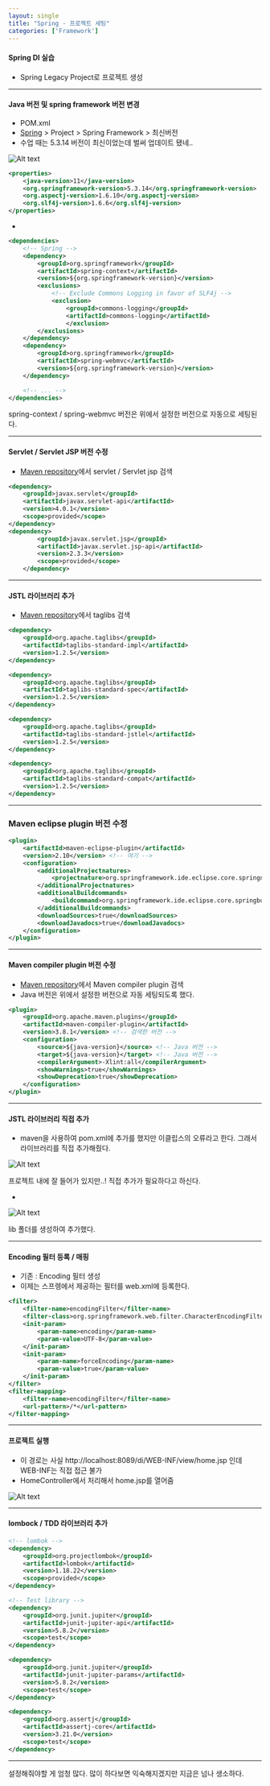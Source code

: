 ```yaml
---
layout: single
title: "Spring - 프로젝트 세팅"
categories: ['Framework']
---
```


#### Spring DI 실습
* Spring Legacy Project로 프로젝트 생성
   
***

#### Java 버전 및 spring framework 버전 변경
* POM.xml
* [Spring] > Project > Spring Framework > 최신버전
* 수업 때는 5.3.14 버전이 최신이었는데 벌써 업데이트 됐네..
   
![Alt text](/assets/images/framework/spring/di/spring_di01.jpg)   
   
``` xml
<properties>
    <java-version>11</java-version>
    <org.springframework-version>5.3.14</org.springframework-version>
    <org.aspectj-version>1.6.10</org.aspectj-version>
    <org.slf4j-version>1.6.6</org.slf4j-version>
</properties>
```   
   
-
   
``` xml
<dependencies>
    <!-- Spring -->
    <dependency>
        <groupId>org.springframework</groupId>
        <artifactId>spring-context</artifactId>
        <version>${org.springframework-version}</version>
        <exclusions>
            <!-- Exclude Commons Logging in favor of SLF4j -->
            <exclusion>
                <groupId>commons-logging</groupId>
                <artifactId>commons-logging</artifactId>
                </exclusion>
        </exclusions>
    </dependency>
    <dependency>
        <groupId>org.springframework</groupId>
        <artifactId>spring-webmvc</artifactId>
        <version>${org.springframework-version}</version>
    </dependency>

    <!-- ... -->
</dependencies>
```   
   
spring-context / spring-webmvc 버전은
위에서 설정한 버전으로 자동으로 세팅된다.
   
***

#### Servlet / Servlet JSP 버전 수정
* [Maven repository]에서 servlet / Servlet jsp 검색
   
``` xml
<dependency>
    <groupId>javax.servlet</groupId>
    <artifactId>javax.servlet-api</artifactId>
    <version>4.0.1</version>
    <scope>provided</scope>
</dependency>
<dependency>
        <groupId>javax.servlet.jsp</groupId>
        <artifactId>javax.servlet.jsp-api</artifactId>
        <version>2.3.3</version>
        <scope>provided</scope>
    </dependency>
```
   
***

#### JSTL 라이브러리 추가
* [Maven repository]에서 taglibs 검색
   
``` xml
<dependency>
    <groupId>org.apache.taglibs</groupId>
    <artifactId>taglibs-standard-impl</artifactId>
    <version>1.2.5</version>
</dependency>

<dependency>
    <groupId>org.apache.taglibs</groupId>
    <artifactId>taglibs-standard-spec</artifactId>
    <version>1.2.5</version>
</dependency>

<dependency>
    <groupId>org.apache.taglibs</groupId>
    <artifactId>taglibs-standard-jstlel</artifactId>
    <version>1.2.5</version>
</dependency>

<dependency>
    <groupId>org.apache.taglibs</groupId>
    <artifactId>taglibs-standard-compat</artifactId>
    <version>1.2.5</version>
</dependency>
```
   
***

### Maven eclipse plugin 버전 수정
   
``` xml
<plugin>
    <artifactId>maven-eclipse-plugin</artifactId>
    <version>2.10</version> <!-- 여기 -->
    <configuration>
        <additionalProjectnatures>
            <projectnature>org.springframework.ide.eclipse.core.springnature</projectnature>
        </additionalProjectnatures>
        <additionalBuildcommands>
            <buildcommand>org.springframework.ide.eclipse.core.springbuilder</buildcommand>
        </additionalBuildcommands>
        <downloadSources>true</downloadSources>
        <downloadJavadocs>true</downloadJavadocs>
    </configuration>
</plugin>
```
   
***

#### Maven compiler plugin 버전 수정
* [Maven repository]에서 Maven compiler plugin 검색
* Java 버전은 위에서 설정한 버전으로 자동 세팅되도록 했다.
   
``` xml
<plugin>
    <groupId>org.apache.maven.plugins</groupId>
    <artifactId>maven-compiler-plugin</artifactId>
    <version>3.8.1</version> <!-- 검색한 버전 -->
    <configuration>
        <source>${java-version}</source> <!-- Java 버전 -->
        <target>${java-version}</target> <!-- Java 버전 -->
        <compilerArgument>-Xlint:all</compilerArgument>
        <showWarnings>true</showWarnings>
        <showDeprecation>true</showDeprecation>
    </configuration>
</plugin>
```
   
***

#### JSTL 라이브러리 직접 추가
* maven을 사용하여 pom.xml에 추가를 했지만 이클립스의 오류라고 한다. 그래서 라이브러리를 직접 추가해줬다.
   
![Alt text](/assets/images/framework/spring/di/spring_di02.jpg)   
   
프로젝트 내에 잘 들어가 있지만..! 직접 추가가 필요하다고 하신다.   
   
-
   
![Alt text](/assets/images/framework/spring/di/spring_di03.jpg)   
   
lib 폴더를 생성하여 추가했다.   
   
***

#### Encoding 필터 등록 / 매핑
* 기존 : Encoding 필터 생성
* 이제는 스프렝에서 제공하는 필터를 web.xml에 등록한다.
   
``` xml
<filter> 
    <filter-name>encodingFilter</filter-name> 
    <filter-class>org.springframework.web.filter.CharacterEncodingFilter</filter-class> 
    <init-param> 
        <param-name>encoding</param-name> 
        <param-value>UTF-8</param-value> 
    </init-param> 
    <init-param> 
        <param-name>forceEncoding</param-name> 
        <param-value>true</param-value> 
    </init-param> 
</filter> 
<filter-mapping> 
    <filter-name>encodingFilter</filter-name> 
    <url-pattern>/*</url-pattern> 
</filter-mapping>
```
   
***

#### 프로젝트 실행
* 이 경로는 사실 http://localhost:8089/di/WEB-INF/view/home.jsp 인데 WEB-INF는 직접 접근 불가
* HomeController에서 처리해서 home.jsp를 열어줌
   
![Alt text](/assets/images/framework/spring/di/spring_di04.jpg)   
   
***

#### lombock / TDD 라이브러리 추가
   
``` xml 
<!-- lombok -->  	
<dependency>
    <groupId>org.projectlombok</groupId>
    <artifactId>lombok</artifactId>
    <version>1.18.22</version>
    <scope>provided</scope>
</dependency>

<!-- Test library -->
<dependency>
    <groupId>org.junit.jupiter</groupId>
    <artifactId>junit-jupiter-api</artifactId>
    <version>5.8.2</version>
    <scope>test</scope>
</dependency>

<dependency>
    <groupId>org.junit.jupiter</groupId>
    <artifactId>junit-jupiter-params</artifactId>
    <version>5.8.2</version>
    <scope>test</scope>
</dependency>

<dependency>
    <groupId>org.assertj</groupId>
    <artifactId>assertj-core</artifactId>
    <version>3.21.0</version>
    <scope>test</scope>
</dependency>
```   
   
***

설정해줘야할 게 엄청 많다. 많이 하다보면 익숙해지겠지만 지금은 넘나 생소하다.   
   

[Spring]: [https://spring.io/]
[Maven repository]: [https://mvnrepository.com/]

















